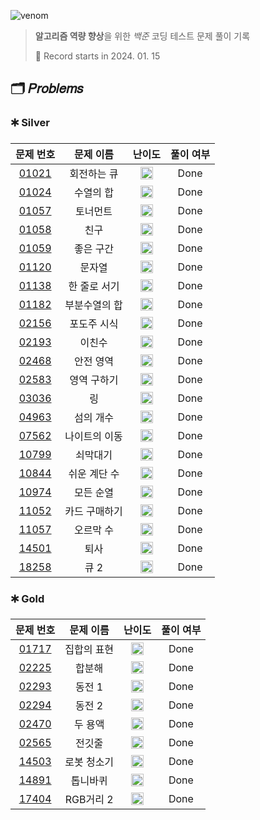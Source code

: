 ![venom](https://capsule-render.vercel.app/api?type=venom&height=160&text=𝑩𝑎𝑒𝑘𝑗𝑜𝑜𝑛%20𝑶𝑛𝑙𝑖𝑛𝑒%20𝑱𝑢𝑑𝑔𝑒&fontSize=70&color=0:4B89DC,100:89B2E9)

> **알고리즘 역량 향상**을 위한 *백준* 코딩 테스트 문제 풀이 기록
>
> 📆 Record starts in 2024. 01. 15

## 🗂️ 𝑃𝑟𝑜𝑏𝑙𝑒𝑚𝑠

### 🞷 Silver

|                     문제 번호                      |  문제 이름  |                                   난이도                                    | 풀이 여부 |
|:----------------------------------------------:|:-------:|:------------------------------------------------------------------------:|:-----:|
| [01021](https://www.acmicpc.net/problem/1021)  | 회전하는 큐  | <img src="https://d2gd6pc034wcta.cloudfront.net/tier/8.svg" width=20 />  | Done  |
| [01024](https://www.acmicpc.net/problem/1024)  |  수열의 합  | <img src="https://d2gd6pc034wcta.cloudfront.net/tier/9.svg" width=20 />  | Done  |
| [01057](https://www.acmicpc.net/problem/1057)  |  토너먼트   | <img src="https://d2gd6pc034wcta.cloudfront.net/tier/7.svg" width=20 />  | Done  |
| [01058](https://www.acmicpc.net/problem/1058)  |   친구    | <img src="https://d2gd6pc034wcta.cloudfront.net/tier/9.svg" width=20 />  | Done  |
| [01059](https://www.acmicpc.net/problem/1059)  |  좋은 구간  | <img src="https://d2gd6pc034wcta.cloudfront.net/tier/7.svg" width=20 />  | Done  |
| [01120](https://www.acmicpc.net/problem/1120)  |   문자열   | <img src="https://d2gd6pc034wcta.cloudfront.net/tier/7.svg" width=20 />  | Done  |
| [01138](https://www.acmicpc.net/problem/1138)  | 한 줄로 서기 | <img src="https://d2gd6pc034wcta.cloudfront.net/tier/9.svg" width=20 />  | Done  |
| [01182](https://www.acmicpc.net/problem/1182)  | 부분수열의 합 | <img src="https://d2gd6pc034wcta.cloudfront.net/tier/9.svg" width=20 />  | Done  |
| [02156](https://www.acmicpc.net/problem/2156)  | 포도주 시식  | <img src="https://d2gd6pc034wcta.cloudfront.net/tier/10.svg" width=20 /> | Done  |
| [02193](https://www.acmicpc.net/problem/2193)  |   이친수   | <img src="https://d2gd6pc034wcta.cloudfront.net/tier/8.svg" width=20 />  | Done  |
| [02468](https://www.acmicpc.net/problem/2468)  |  안전 영역  | <img src="https://d2gd6pc034wcta.cloudfront.net/tier/10.svg" width=20 /> | Done  |
| [02583](https://www.acmicpc.net/problem/2583)  | 영역 구하기  | <img src="https://d2gd6pc034wcta.cloudfront.net/tier/10.svg" width=20 /> | Done  |
| [03036](https://www.acmicpc.net/problem/3036)  |    링    | <img src="https://d2gd6pc034wcta.cloudfront.net/tier/7.svg" width=20 />  | Done  |
| [04963](https://www.acmicpc.net/problem/4963)  |  섬의 개수  | <img src="https://d2gd6pc034wcta.cloudfront.net/tier/9.svg" width=20 />  | Done  |
| [07562](https://www.acmicpc.net/problem/7562)  | 나이트의 이동 | <img src="https://d2gd6pc034wcta.cloudfront.net/tier/10.svg" width=20 /> | Done  |
| [10799](https://www.acmicpc.net/problem/10799) |  쇠막대기   | <img src="https://d2gd6pc034wcta.cloudfront.net/tier/9.svg" width=20 />  | Done  |
| [10844](https://www.acmicpc.net/problem/10844) | 쉬운 계단 수 | <img src="https://d2gd6pc034wcta.cloudfront.net/tier/10.svg" width=20 /> | Done  |
| [10974](https://www.acmicpc.net/problem/10974) |  모든 순열  | <img src="https://d2gd6pc034wcta.cloudfront.net/tier/8.svg" width=20 />  | Done  |
| [11052](https://www.acmicpc.net/problem/11052) | 카드 구매하기 | <img src="https://d2gd6pc034wcta.cloudfront.net/tier/10.svg" width=20 /> | Done  |
| [11057](https://www.acmicpc.net/problem/11057) |  오르막 수  | <img src="https://d2gd6pc034wcta.cloudfront.net/tier/10.svg" width=20 /> | Done  |
| [14501](https://www.acmicpc.net/problem/14501) |   퇴사    | <img src="https://d2gd6pc034wcta.cloudfront.net/tier/8.svg" width=20 />  | Done  |
| [18258](https://www.acmicpc.net/problem/18258) |   큐 2   | <img src="https://d2gd6pc034wcta.cloudfront.net/tier/7.svg" width=20 />  | Done  |

### 🞷 Gold

|                     문제 번호                      |  문제 이름  |                                   난이도                                    | 풀이 여부 |
|:----------------------------------------------:|:-------:|:------------------------------------------------------------------------:|:-----:|
| [01717](https://www.acmicpc.net/problem/1717)  | 집합의 표현  | <img src="https://d2gd6pc034wcta.cloudfront.net/tier/11.svg" width=20 /> | Done  |
| [02225](https://www.acmicpc.net/problem/2293)  |   합분해   | <img src="https://d2gd6pc034wcta.cloudfront.net/tier/11.svg" width=20 /> | Done  |
| [02293](https://www.acmicpc.net/problem/2293)  |  동전 1   | <img src="https://d2gd6pc034wcta.cloudfront.net/tier/11.svg" width=20 /> | Done  |
| [02294](https://www.acmicpc.net/problem/2294)  |  동전 2   | <img src="https://d2gd6pc034wcta.cloudfront.net/tier/11.svg" width=20 /> | Done  |
| [02470](https://www.acmicpc.net/problem/2470)  |  두 용액   | <img src="https://d2gd6pc034wcta.cloudfront.net/tier/11.svg" width=20 /> | Done  |
| [02565](https://www.acmicpc.net/problem/2565)  |   전깃줄   | <img src="https://d2gd6pc034wcta.cloudfront.net/tier/11.svg" width=20 /> | Done  |
| [14503](https://www.acmicpc.net/problem/14503) | 로봇 청소기  | <img src="https://d2gd6pc034wcta.cloudfront.net/tier/11.svg" width=20 /> | Done  |
| [14891](https://www.acmicpc.net/problem/14891) |  톱니바퀴   | <img src="https://d2gd6pc034wcta.cloudfront.net/tier/11.svg" width=20 /> | Done  |
| [17404](https://www.acmicpc.net/problem/17404) | RGB거리 2 | <img src="https://d2gd6pc034wcta.cloudfront.net/tier/12.svg" width=20 /> | Done  |
